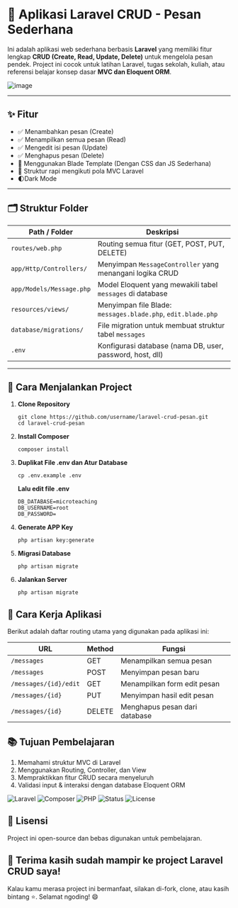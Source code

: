 # 💬 Aplikasi Laravel CRUD - Pesan Sederhana

Ini adalah aplikasi web sederhana berbasis **Laravel** yang memiliki fitur lengkap **CRUD (Create, Read, Update, Delete)** untuk mengelola pesan pendek.
Project ini cocok untuk latihan Laravel, tugas sekolah, kuliah, atau referensi belajar konsep dasar **MVC dan Eloquent ORM**.

![image](https://github.com/user-attachments/assets/499305f0-5306-4da7-97b4-9503b71cc6fe)

---

## ✨ Fitur

- ✅ Menambahkan pesan (Create)
- ✅ Menampilkan semua pesan (Read)
- ✅ Mengedit isi pesan (Update)
- ✅ Menghapus pesan (Delete)
- 🧠 Menggunakan Blade Template (Dengan CSS dan JS Sederhana)
- 🔧 Struktur rapi mengikuti pola MVC Laravel
- 🌓Dark Mode

---

## 🗂️ Struktur Folder

| **Path / Folder**             | **Deskripsi**                                                 |
|------------------------------|---------------------------------------------------------------|
| `routes/web.php`             | Routing semua fitur (GET, POST, PUT, DELETE)                  |
| `app/Http/Controllers/`      | Menyimpan `MessageController` yang menangani logika CRUD      |
| `app/Models/Message.php`     | Model Eloquent yang mewakili tabel `messages` di database     |
| `resources/views/`           | Menyimpan file Blade: `messages.blade.php`, `edit.blade.php`  |
| `database/migrations/`       | File migration untuk membuat struktur tabel `messages`        |
| `.env`                       | Konfigurasi database (nama DB, user, password, host, dll)     |

---

## 🚀 Cara Menjalankan Project

1. **Clone Repository**
   ```
   git clone https://github.com/username/laravel-crud-pesan.git
   cd laravel-crud-pesan
   ```
2. **Install Composer**
   ```
   composer install
   ```
3. **Duplikat File .env dan Atur Database**
   ```
   cp .env.example .env
   ```
   **Lalu edit file .env**
    ```
   DB_DATABASE=microteaching
   DB_USERNAME=root
   DB_PASSWORD=
   ```
4. **Generate APP Key**
   ```
   php artisan key:generate
   ```
5. **Migrasi Database**
   ```
   php artisan migrate
   ```
5. **Jalankan Server**
   ```
   php artisan migrate
   ```

## 🧠 Cara Kerja Aplikasi

Berikut adalah daftar routing utama yang digunakan pada aplikasi ini:

| **URL**                  | **Method** | **Fungsi**                          |
|--------------------------|------------|--------------------------------------|
| `/messages`              | GET        | Menampilkan semua pesan              |
| `/messages`              | POST       | Menyimpan pesan baru                 |
| `/messages/{id}/edit`    | GET        | Menampilkan form edit pesan          |
| `/messages/{id}`         | PUT        | Menyimpan hasil edit pesan           |
| `/messages/{id}`         | DELETE     | Menghapus pesan dari database        |

## 📚 Tujuan Pembelajaran
1. Memahami struktur MVC di Laravel
2. Menggunakan Routing, Controller, dan View
3. Mempraktikkan fitur CRUD secara menyeluruh
4. Validasi input & interaksi dengan database Eloquent ORM

![Laravel](https://img.shields.io/badge/Laravel-9.52.20-red?logo=laravel&logoColor=white)
![Composer](https://img.shields.io/badge/Composer-2.8.8-blue?logo=composer&logoColor=white)
![PHP](https://img.shields.io/badge/PHP-8.0.30-777bb3?logo=php&logoColor=white)
![Status](https://img.shields.io/badge/Project-Selesai-brightgreen)
![License](https://img.shields.io/badge/License-MIT-lightgrey)



## 📄 Lisensi
Project ini open-source dan bebas digunakan untuk pembelajaran.

## 🙌 Terima kasih sudah mampir ke project Laravel CRUD saya!
Kalau kamu merasa project ini bermanfaat, silakan di-fork, clone, atau kasih bintang ⭐.
Selamat ngoding! 😄
